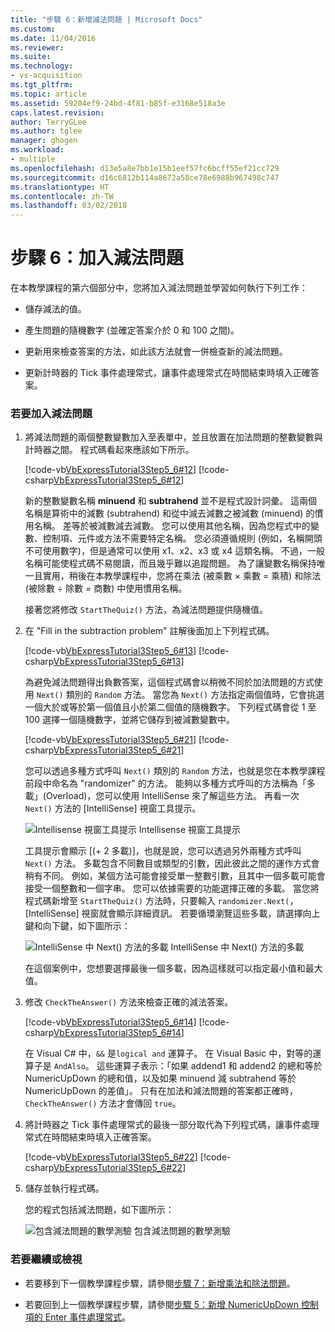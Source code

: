 ```yaml
---
title: "步驟 6：新增減法問題 | Microsoft Docs"
ms.custom: 
ms.date: 11/04/2016
ms.reviewer: 
ms.suite: 
ms.technology:
- vs-acquisition
ms.tgt_pltfrm: 
ms.topic: article
ms.assetid: 59204ef9-24bd-4f81-b85f-e3168e518a3e
caps.latest.revision: 
author: TerryGLee
ms.author: tglee
manager: ghogen
ms.workload:
- multiple
ms.openlocfilehash: d13e5a8e7bb1e15b1eef57fc6bcff55ef21cc729
ms.sourcegitcommit: d16c6812b114a8672a58ce78e6988b967498c747
ms.translationtype: HT
ms.contentlocale: zh-TW
ms.lasthandoff: 03/02/2018
---
```

# <a name="step-6-add-a-subtraction-problem"></a>步驟 6：加入減法問題
在本教學課程的第六個部分中，您將加入減法問題並學習如何執行下列工作：

-   儲存減法的值。

-   產生問題的隨機數字 (並確定答案介於 0 和 100 之間)。

-   更新用來檢查答案的方法，如此該方法就會一併檢查新的減法問題。

-   更新計時器的 Tick 事件處理常式，讓事件處理常式在時間結束時填入正確答案。

### <a name="to-add-a-subtraction-problem"></a>若要加入減法問題

1.  將減法問題的兩個整數變數加入至表單中，並且放置在加法問題的整數變數與計時器之間。 程式碼看起來應該如下所示。

     [!code-vb[VbExpressTutorial3Step5_6#12](../ide/codesnippet/VisualBasic/step-6-add-a-subtraction-problem_1.vb)]
     [!code-csharp[VbExpressTutorial3Step5_6#12](../ide/codesnippet/CSharp/step-6-add-a-subtraction-problem_1.cs)]

     新的整數變數名稱 **minuend** 和 **subtrahend** 並不是程式設計詞彙。 這兩個名稱是算術中的減數 (subtrahend) 和從中減去減數之被減數 (minuend) 的慣用名稱。 差等於被減數減去減數。 您可以使用其他名稱，因為您程式中的變數、控制項、元件或方法不需要特定名稱。 您必須遵循規則 (例如，名稱開頭不可使用數字)，但是通常可以使用 x1、x2、x3 或 x4 這類名稱。 不過，一般名稱可能使程式碼不易閱讀，而且幾乎難以追蹤問題。 為了讓變數名稱保持唯一且實用，稍後在本教學課程中，您將在乘法 (被乘數 × 乘數 = 乘積) 和除法 (被除數 ÷ 除數 = 商數) 中使用慣用名稱。

     接著您將修改 `StartTheQuiz()` 方法，為減法問題提供隨機值。

2.  在 "Fill in the subtraction problem" 註解後面加上下列程式碼。

     [!code-vb[VbExpressTutorial3Step5_6#13](../ide/codesnippet/VisualBasic/step-6-add-a-subtraction-problem_2.vb)]
     [!code-csharp[VbExpressTutorial3Step5_6#13](../ide/codesnippet/CSharp/step-6-add-a-subtraction-problem_2.cs)]

     為避免減法問題得出負數答案，這個程式碼會以稍微不同於加法問題的方式使用 `Next()` 類別的 `Random` 方法。 當您為 `Next()` 方法指定兩個值時，它會挑選一個大於或等於第一個值且小於第二個值的隨機數字。 下列程式碼會從 1 至 100 選擇一個隨機數字，並將它儲存到被減數變數中。

     [!code-vb[VbExpressTutorial3Step5_6#21](../ide/codesnippet/VisualBasic/step-6-add-a-subtraction-problem_3.vb)]
     [!code-csharp[VbExpressTutorial3Step5_6#21](../ide/codesnippet/CSharp/step-6-add-a-subtraction-problem_3.cs)]

     您可以透過多種方式呼叫 `Next()` 類別的 `Random` 方法，也就是您在本教學課程前段中命名為 "randomizer" 的方法。 能夠以多種方式呼叫的方法稱為「多載」(Overload)，您可以使用 IntelliSense 來了解這些方法。 再看一次 `Next()` 方法的 [IntelliSense] 視窗工具提示。

     ![Intellisense 視窗工具提示](../ide/media/express_overloads.png "Express_Overloads") Intellisense 視窗工具提示

     工具提示會顯示 [(+ 2 多載)]，也就是說，您可以透過另外兩種方式呼叫 `Next()` 方法。 多載包含不同數目或類型的引數，因此彼此之間的運作方式會稍有不同。 例如，某個方法可能會接受單一整數引數，且其中一個多載可能會接受一個整數和一個字串。 您可以依據需要的功能選擇正確的多載。 當您將程式碼新增至 `StartTheQuiz()` 方法時，只要輸入 `randomizer.Next(`，[IntelliSense] 視窗就會顯示詳細資訊。 若要循環瀏覽這些多載，請選擇向上鍵和向下鍵，如下圖所示：

     ![IntelliSense 中 Next&#40;&#41; 方法的多載](../ide/media/express_nextoverload.png "Express_NextOverload") IntelliSense 中 Next() 方法的多載

     在這個案例中，您想要選擇最後一個多載，因為這樣就可以指定最小值和最大值。

3.  修改 `CheckTheAnswer()` 方法來檢查正確的減法答案。

     [!code-vb[VbExpressTutorial3Step5_6#14](../ide/codesnippet/VisualBasic/step-6-add-a-subtraction-problem_4.vb)]
     [!code-csharp[VbExpressTutorial3Step5_6#14](../ide/codesnippet/CSharp/step-6-add-a-subtraction-problem_4.cs)]

     在 Visual C# 中，`&&` 是`logical and` 運算子。 在 Visual Basic 中，對等的運算子是 `AndAlso`。 這些運算子表示：「如果 addend1 和 addend2 的總和等於 NumericUpDown 的總和值，以及如果 minuend 減 subtrahend 等於 NumericUpDown 的差值」。 只有在加法和減法問題的答案都正確時，`CheckTheAnswer()` 方法才會傳回 `true`。

4.  將計時器之 Tick 事件處理常式的最後一部分取代為下列程式碼，讓事件處理常式在時間結束時填入正確答案。

     [!code-vb[VbExpressTutorial3Step5_6#22](../ide/codesnippet/VisualBasic/step-6-add-a-subtraction-problem_5.vb)]
     [!code-csharp[VbExpressTutorial3Step5_6#22](../ide/codesnippet/CSharp/step-6-add-a-subtraction-problem_5.cs)]

5.  儲存並執行程式碼。

     您的程式包括減法問題，如下圖所示：

     ![包含減法問題的數學測驗](../ide/media/express_addsubtract.png "Express_AddSubtract") 包含減法問題的數學測驗

### <a name="to-continue-or-review"></a>若要繼續或檢視

-   若要移到下一個教學課程步驟，請參閱[步驟 7：新增乘法和除法問題](../ide/step-7-add-multiplication-and-division-problems.md)。

-   若要回到上一個教學課程步驟，請參閱[步驟 5：新增 NumericUpDown 控制項的 Enter 事件處理常式](../ide/step-5-add-enter-event-handlers-for-the-numericupdown-controls.md)。